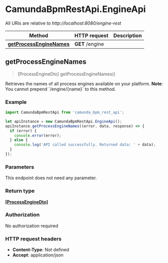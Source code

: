 # CamundaBpmRestApi.EngineApi

All URIs are relative to *http://localhost:8080/engine-rest*

Method | HTTP request | Description
------------- | ------------- | -------------
[**getProcessEngineNames**](EngineApi.md#getProcessEngineNames) | **GET** /engine | 



## getProcessEngineNames

> [ProcessEngineDto] getProcessEngineNames()



Retrieves the names of all process engines available on your platform. **Note**: You cannot prepend &#x60;/engine/{name}&#x60; to this method.

### Example

```javascript
import CamundaBpmRestApi from 'camunda_bpm_rest_api';

let apiInstance = new CamundaBpmRestApi.EngineApi();
apiInstance.getProcessEngineNames((error, data, response) => {
  if (error) {
    console.error(error);
  } else {
    console.log('API called successfully. Returned data: ' + data);
  }
});
```

### Parameters

This endpoint does not need any parameter.

### Return type

[**[ProcessEngineDto]**](ProcessEngineDto.md)

### Authorization

No authorization required

### HTTP request headers

- **Content-Type**: Not defined
- **Accept**: application/json

